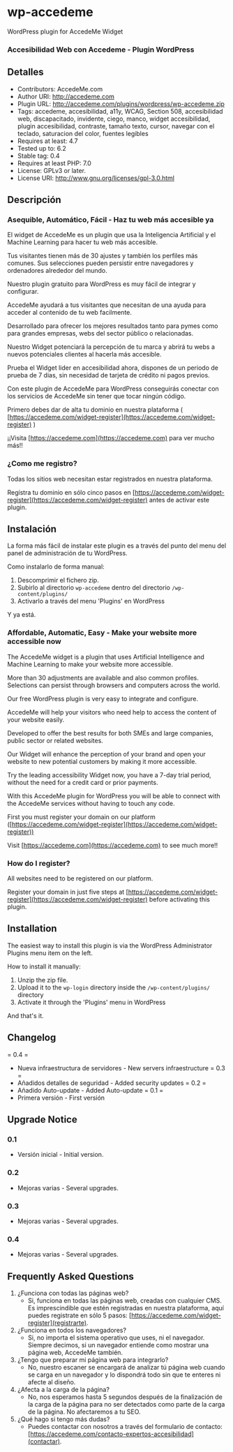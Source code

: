 # wp-accedeme
WordPress plugin for AccedeMe Widget

### Accesibilidad Web con Accedeme - Plugin WordPress

## Detalles
- Contributors: AccedeMe.com
- Author URI: http://accedeme.com
- Plugin URL: http://accedeme.com/plugins/wordpress/wp-accedeme.zip
- Tags: accedeme, accesibilidad, a11y, WCAG, Section 508, accesibilidad web, discapacitado, invidente, ciego, manco, widget accesibilidad, plugin accesibilidad, contraste, tamaño texto, cursor, navegar con el teclado, saturacion del color, fuentes legibles
- Requires at least: 4.7
- Tested up to: 6.2
- Stable tag: 0.4
- Requires at least PHP: 7.0
- License: GPLv3 or later.
- License URI: http://www.gnu.org/licenses/gpl-3.0.html

## Descripción
### Asequible, Automático, Fácil - Haz tu web más accesible ya

El widget de AccedeMe es un plugin que usa la Inteligencia Artificial y el Machine Learning para hacer tu web más accesible.

Tus visitantes tienen más de 30 ajustes y también los perfiles más comunes. Sus selecciones pueden persistir entre navegadores y ordenadores alrededor del mundo.

Nuestro plugin gratuito para WordPress es muy fácil de integrar y configurar.

AccedeMe ayudará a tus visitantes que necesitan de una ayuda para acceder al contenido de tu web facilmente.

Desarrollado para ofrecer los mejores resultados tanto para pymes como para grandes empresas, webs del sector público o relacionadas.

Nuestro Widget potenciará la percepción de tu marca y abrirá tu webs a nuevos potenciales clientes al hacerla más accesible.

Prueba el Widget lider en accesibilidad ahora, dispones de un periodo de prueba de 7 dias, sin necesidad de tarjeta de crédito ni pagos previos.

Con este plugin de AccedeMe para WordPress conseguirás conectar con los servicios de AccedeMe sin tener que tocar ningún código.

Primero debes dar de alta tu dominio en nuestra plataforma ( [https://accedeme.com/widget-register](https://accedeme.com/widget-register) ) 


¡¡Visita [https://accedeme.com](https://accedeme.com) para ver mucho más!!

### ¿Como me registro?

Todas los sitios web necesitan estar registrados en nuestra plataforma.

Regístra tu dominio en sólo cinco pasos en [https://accedeme.com/widget-register](https://accedeme.com/widget-register) antes de activar este plugin.

## Instalación

La forma más fácil de instalar este plugin es a través del punto del menu del panel de administración de tu WordPress.

Como instalarlo de forma manual:

1. Descomprimir el fichero zip.
1. Subirlo al directorio `wp-accedeme` dentro del directorio `/wp-content/plugins/`
1. Activarlo a través del menu 'Plugins' en WordPress

Y ya está.


### Affordable, Automatic, Easy - Make your website more accessible now

The AccedeMe widget is a plugin that uses Artificial Intelligence and Machine Learning to make your website more accessible.

More than 30 adjustments are available and also common profiles. Selections can persist through browsers and computers across the world.

Our free WordPress plugin is very easy to integrate and configure.

AccedeMe will help your visitors who need help to access the content of your website easily.

Developed to offer the best results for both SMEs and large companies, public sector or related websites.

Our Widget will enhance the perception of your brand and open your website to new potential customers by making it more accessible.

Try the leading accessibility Widget now, you have a 7-day trial period, without the need for a credit card or prior payments.

With this AccedeMe plugin for WordPress you will be able to connect with the AccedeMe services without having to touch any code.

First you must register your domain on our platform ([https://accedeme.com/widget-register](https://accedeme.com/widget-register))


Visit [https://accedeme.com](https://accedeme.com) to see much more!!

### How do I register?

All websites need to be registered on our platform.

Register your domain in just five steps at [https://accedeme.com/widget-register](https://accedeme.com/widget-register) before activating this plugin.

## Installation

The easiest way to install this plugin is via the WordPress Administrator Plugins menu item on the left.

How to install it manually:

1. Unzip the zip file.
1. Upload it to the `wp-login` directory inside the `/wp-content/plugins/` directory
1. Activate it through the 'Plugins' menu in WordPress

And that's it.

## Changelog
= 0.4 =
* Nueva infraestructura de servidores - New servers infraestructure
= 0.3 =
* Añadidos detalles de seguridad - Added security updates
= 0.2 =
* Añadido Auto-update - Added Auto-update
= 0.1 =
* Primera versión - First versión


## Upgrade Notice
### 0.1 
- Versión inicial - Initial version.
### 0.2 
- Mejoras varias - Several upgrades.
### 0.3 
- Mejoras varias - Several upgrades.
### 0.4 
- Mejoras varias - Several upgrades.

## Frequently Asked Questions

1. ¿Funciona con todas las páginas web?
   - Si, funciona en todas las páginas web, creadas con cualquier CMS. Es imprescindible que estén registradas en nuestra plataforma, aquí puedes registrate en sólo 5 pasos: [https://accedeme.com/widget-register](registrarte).
2. ¿Funciona en todos los navegadores?
   - Si, no importa el sistema operativo que uses, ni el navegador. Siempre decimos, si un navegador entiende como mostrar una página web, AccedeMe también.
3. ¿Tengo que preparar mi página web para integrarlo?
   - No, nuestro escaner se encargará de analizar tú página web cuando se carga en un navegador y lo dispondrá todo sin que te enteres ni afecte al diseño.
4. ¿Afecta a la carga de la página?
   - No, nos esperamos hasta 5 segundos después de la finalización de la carga de la página para no ser detectados como parte de la carga de la página. No afectaremos a tu SEO.
5.  ¿Qué hago si tengo más dudas?
    - Puedes contactar con nosotros a través del formulario de contacto: [https://accedeme.com/contacto-expertos-accesibilidad](contactar).

